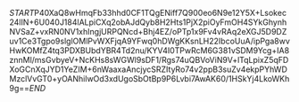 $START$P40XaQ8wHmqFb33hhd0CF1TQgENiff7Q900eo6N9e12Y5X+Lsokec24lIN+6U040J184lALpiCXq2obAJdQyb8H2Hts1PjX2piOyFmOH4SYkGhynhNVSaZ+vxRN0NV1xhIngjURPQNcd+Bhj4EZ/oPTp1x9Fv4vRAq2eXGJ5D9DZuv1Ce3Tgpo9slglOMlPvWXFjqA9YFwq0hDWgKKsnLH22IbcoUuA/ipPga8wvHwKOMfZ4tq3PDXBUbdYBR4Td2nu/KYV4I0TPwRcM6G381vSDM9Ycg+IA8znnMl/msGvbyeV+NcKHs8sWGWl9sDF1/Rgs74uQBVoViN9V+lTqLpixZ5qFDXoGCnXqJYD1YeZIM+6nWaaxaAncjycSRZItyRo74v2ppB3suZv4ekpPYhWDMzclVvGT0+yOANhilwOd3xdUgoSbOtBp9P6Lvbi7AwAK60/1HSkYj4LkoWKh9g==$END$